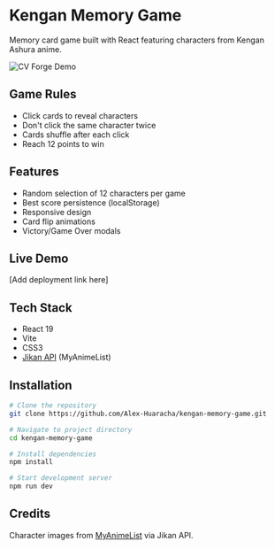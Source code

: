# Kengan Memory Game

Memory card game built with React featuring characters from Kengan Ashura anime.

![CV Forge Demo](https://github.com/user-attachments/assets/7216caa4-0b8a-4375-af3f-71f8f3778d70)


## Game Rules

- Click cards to reveal characters
- Don't click the same character twice
- Cards shuffle after each click
- Reach 12 points to win

## Features

- Random selection of 12 characters per game
- Best score persistence (localStorage)
- Responsive design
- Card flip animations
- Victory/Game Over modals

## Live Demo

[Add deployment link here]

## Tech Stack

- React 19
- Vite
- CSS3
- [Jikan API](https://jikan.moe/) (MyAnimeList)

## Installation

```bash
# Clone the repository
git clone https://github.com/Alex-Huaracha/kengan-memory-game.git

# Navigate to project directory
cd kengan-memory-game

# Install dependencies
npm install

# Start development server
npm run dev
```

## Credits

Character images from [MyAnimeList](https://myanimelist.net/) via Jikan API.
